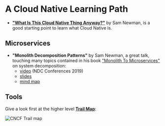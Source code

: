 # A Cloud Native Learning Path

* **["What Is This Cloud Native Thing Anyway?"](https://samnewman.io/talks/what-is-cloud-native/)** by Sam Newman, is a good starting point to learn what Cloud Native is.

## Microservices

* **"Monolith Decomposition Patterns"** by Sam Newman, a great talk, touching many topics contained in his book ["Monolith To Microservices"](https://samnewman.io/books/monolith-to-microservices/) on system decomposition:
  * [video](https://www.youtube.com/watch?v=64w1zbpHGTg) (NDC Conferences 2019)
  * [slides](https://www.dropbox.com/s/0tfhajtd7lpgne3/Monolith%20Decompositon%20Patterns.pdf?dl=0)
  * [mind map](https://my.mindnode.com/2sMtcM78fCxXtDJWsaE9r9VGnkCTgyJD5seKDrXs)

## Tools

Give a look first at the higher level **[Trail Map](https://github.com/cncf/landscape/blob/master/README.md#trail-map)**:

![CNCF Trail map](https://raw.githubusercontent.com/cncf/trailmap/master/CNCF_TrailMap_latest.png)
